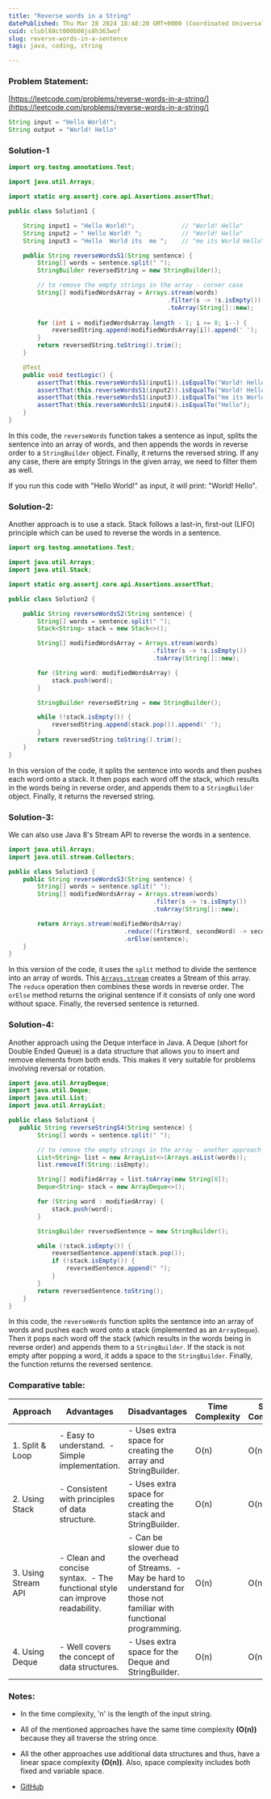```yaml
---
title: "Reverse words in a String"
datePublished: Thu Mar 28 2024 18:48:20 GMT+0000 (Coordinated Universal Time)
cuid: clubl88ct000b08js8h363wof
slug: reverse-words-in-a-sentence
tags: java, coding, string

---
```


### Problem Statement:

[https://leetcode.com/problems/reverse-words-in-a-string/](https://leetcode.com/problems/reverse-words-in-a-string/)

```java
String input = "Hello World!";
String output = "World! Hello"
```

### Solution-1

```java
import org.testng.annotations.Test;

import java.util.Arrays;

import static org.assertj.core.api.Assertions.assertThat;

public class Solution1 {

    String input1 = "Hello World!";             // "World! Hello"
    String input2 = " Hello World! ";           // "World! Hello"
    String input3 = "Hello  World its  me ";    // "me its World Hello"

    public String reverseWordsS1(String sentence) {
        String[] words = sentence.split(" ");
        StringBuilder reversedString = new StringBuilder();

        // to remove the empty strings in the array - corner case
        String[] modifiedWordsArray = Arrays.stream(words)
                                            .filter(s -> !s.isEmpty())
                                            .toArray(String[]::new);
        
        for (int i = modifiedWordsArray.length - 1; i >= 0; i--) {
            reversedString.append(modifiedWordsArray[i]).append(' ');
        }
        return reversedString.toString().trim();
    }

    @Test
    public void testLogic() {
        assertThat(this.reverseWordsS1(input1)).isEqualTo("World! Hello");
        assertThat(this.reverseWordsS1(input2)).isEqualTo("World! Hello");
        assertThat(this.reverseWordsS1(input3)).isEqualTo("me its World Hello");
        assertThat(this.reverseWordsS1(input4)).isEqualTo("Hello");
    }
}
```

In this code, the `reverseWords` function takes a sentence as input, splits the sentence into an array of words, and then appends the words in reverse order to a `StringBuilder` object. Finally, it returns the reversed string. If any any case, there are empty Strings in the given array, we need to filter them as well.

If you run this code with "Hello World!" as input, it will print: "World! Hello".

### Solution-2:

Another approach is to use a stack. Stack follows a last-in, first-out (LIFO) principle which can be used to reverse the words in a sentence.

```java
import org.testng.annotations.Test;

import java.util.Arrays;
import java.util.Stack;

import static org.assertj.core.api.Assertions.assertThat;

public class Solution2 {

    public String reverseWordsS2(String sentence) {
        String[] words = sentence.split(" ");
        Stack<String> stack = new Stack<>();

        String[] modifiedWordsArray = Arrays.stream(words)
                                        .filter(s -> !s.isEmpty())
                                        .toArray(String[]::new);

        for (String word: modifiedWordsArray) {
            stack.push(word);
        }

        StringBuilder reversedString = new StringBuilder();

        while (!stack.isEmpty()) {
            reversedString.append(stack.pop()).append(' ');
        }
        return reversedString.toString().trim();
    }
}
```

In this version of the code, it splits the sentence into words and then pushes each word onto a stack. It then pops each word off the stack, which results in the words being in reverse order, and appends them to a `StringBuilder` object. Finally, it returns the reversed string.

### Solution-3:

We can also use Java 8's Stream API to reverse the words in a sentence.

```java
import java.util.Arrays;
import java.util.stream.Collectors;

public class Solution3 {
    public String reverseWordsS3(String sentence) {
        String[] words = sentence.split(" ");
        String[] modifiedWordsArray = Arrays.stream(words)
                                        .filter(s -> !s.isEmpty())
                                        .toArray(String[]::new);

        return Arrays.stream(modifiedWordsArray)
                                .reduce((firstWord, secondWord) -> secondWord + " " + firstWord)
                                .orElse(sentence);
    }
}
```

In this version of the code, it uses the `split` method to divide the sentence into an array of words. This [`Arrays.stream`](http://Arrays.stream) creates a Stream of this array. The `reduce` operation then combines these words in reverse order. The `orElse` method returns the original sentence if it consists of only one word without space. Finally, the reversed sentence is returned.

### Solution-4:

Another approach using the Deque interface in Java. A Deque (short for Double Ended Queue) is a data structure that allows you to insert and remove elements from both ends. This makes it very suitable for problems involving reversal or rotation.

```java
import java.util.ArrayDeque;
import java.util.Deque;
import java.util.List;
import java.util.ArrayList;

public class Solution4 {
   public String reverseStringS4(String sentence) {
        String[] words = sentence.split(" ");

        // to remove the empty strings in the array - another approach
        List<String> list = new ArrayList<>(Arrays.asList(words));
        list.removeIf(String::isEmpty);

        String[] modifiedArray = list.toArray(new String[0]);
        Deque<String> stack = new ArrayDeque<>();

        for (String word : modifiedArray) {
            stack.push(word);
        }

        StringBuilder reversedSentence = new StringBuilder();

        while (!stack.isEmpty()) {
            reversedSentence.append(stack.pop());
            if (!stack.isEmpty()) {
                reversedSentence.append(" ");
            }
        }
        return reversedSentence.toString();
    }
}
```

In this code, the `reverseWords` function splits the sentence into an array of words and pushes each word onto a stack (implemented as an `ArrayDeque`). Then it pops each word off the stack (which results in the words being in reverse order) and appends them to a `StringBuilder`. If the stack is not empty after popping a word, it adds a space to the `StringBuilder`. Finally, the function returns the reversed sentence.

### Comparative table:

| Approach | Advantages | Disadvantages | Time Complexity | Space Complexity |
| --- | --- | --- | --- | --- |
| 1\. Split & Loop | \- Easy to understand.  - Simple implementation. | \- Uses extra space for creating the array and StringBuilder. | O(n) | O(n) |
| 2\. Using Stack | \- Consistent with principles of data structure. | \- Uses extra space for creating the stack and StringBuilder. | O(n) | O(n) |
| 3\. Using Stream API | \- Clean and concise syntax.  - The functional style can improve readability. | \- Can be slower due to the overhead of Streams.  - May be hard to understand for those not familiar with functional programming. | O(n) | O(n) |
| 4\. Using Deque | \- Well covers the concept of data structures. | \- Uses extra space for the Deque and StringBuilder. | O(n) | O(n) |

### Notes:

* In the time complexity, 'n' is the length of the input string.
    
* All of the mentioned approaches have the same time complexity **(O(n))** because they all traverse the string once.
    
* All the other approaches use additional data structures and thus, have a linear space complexity **(O(n))**. Also, space complexity includes both fixed and variable space.
    
* [GitHub](https://github.com/rakesh-vardan/daily-practice/blob/master/src/test/java/com/me/coding/problems/leetcode/string/ReverseWordsInString.java)